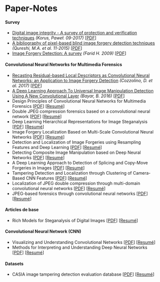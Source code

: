 # Paper-Notes
#### Survey

- [Digital image integrity - A survey of protection and verification techniques](notes/Survey_Korus_201709.md) _(Korus, Paweł. 09-2017)_ [[PDF](notes/Survey_Korus_201709.pdf)]
- [A bibliography of pixel-based blind image forgery detection techniques](notes/Survey_Korus_201709.md) _(Qureshi, M.A. et al. 11-2015)_ [[PDF](notes/Survey_Korus_201709.pdf)]
- [Image Forgery Detection: A survey](notes/Survey_Korus_201709.md) _(Farid H. 2009)_ [[PDF](notes/Survey_Korus_201709.pdf)]

#### Convolutional Neural Networks for Multimedia Forensics

- [Recasting Residual-based Local Descriptors as Convolutional Neural Networks: an Application to Image Forgery Detection](notes/Survey_Korus_201709.md) _(Cozzolino, D. et al. 2017)_ [[PDF](notes/Survey_Korus_201709.pdf)]
- [A Deep Learning Approach To Universal Image Manipulation Detection Using A New Convolutional Layer](notes/Survey_Korus_201709.md) _(Bayar, B. 2016)_ [[PDF](notes/Survey_Korus_201709.pdf)]
- Design Principles of Convolutional Neural Networks for Multimedia Forensics [[PDF](notes/Survey_Korus_201709.pdf)] [[Resumé](notes/Survey_Korus_201709.md)]
- Double JPEG compression forensics based on a convolutional neural network [[PDF](notes/Survey_Korus_201709.pdf)] [[Resumé](notes/Survey_Korus_201709.md)]
- Deep Learning Hierarchical Representations for Image Steganalysis [[PDF](notes/Survey_Korus_201709.pdf)] [[Resumé](notes/Survey_Korus_201709.md)]
- Image Forgery Localization Based on Multi-Scale Convolutional Neural Networks [[PDF](notes/Survey_Korus_201709.pdf)] [[Resumé](notes/Survey_Korus_201709.md)]
- Detection and Localization of Image Forgeries using Resampling Features and Deep Learning [[PDF](notes/Survey_Korus_201709.pdf)] [[Resumé](notes/Survey_Korus_201709.md)]
- Detecting Composite Image Manipulation based on Deep Neural Networks [[PDF](notes/Survey_Korus_201709.pdf)] [[Resumé](notes/Survey_Korus_201709.md)]
- A Deep Learning Approach to Detection of Splicing and Copy-Move Forgeries in Images [[PDF](notes/Survey_Korus_201709.pdf)] [[Resumé](notes/Survey_Korus_201709.md)]
- Tampering Detection and Localization through Clustering of Camera-Based CNN Features [[PDF](notes/Survey_Korus_201709.pdf)] [[Resumé](notes/Survey_Korus_201709.md)]
- Localization of JPEG double compression through multi-domain convolutional neural networks [[PDF](notes/Survey_Korus_201709.pdf)] [[Resumé](notes/Survey_Korus_201709.md)]
- JPEG-based forensics through convolutional neural networks [[PDF](notes/Survey_Korus_201709.pdf)] [[Resumé](notes/Survey_Korus_201709.md)]

#### Articles de base

- Rich Models for Steganalysis of Digital Images [[PDF](notes/Survey_Korus_201709.pdf)] [[Resumé](notes/Survey_Korus_201709.md)]

#### Convolutional Neural Network (CNN)

- Visualizing and Understanding Convolutional Networks [[PDF](notes/Survey_Korus_201709.pdf)] [[Resumé](notes/Survey_Korus_201709.md)]
- Methods for Interpreting and Understanding Deep Neural Networks [[PDF](notes/Survey_Korus_201709.pdf)] [[Resumé](notes/Survey_Korus_201709.md)]

#### Datasets 

- CASIA image tampering detection evaluation database [[PDF](notes/Survey_Korus_201709.pdf)] [[Resumé](notes/Survey_Korus_201709.md)]
